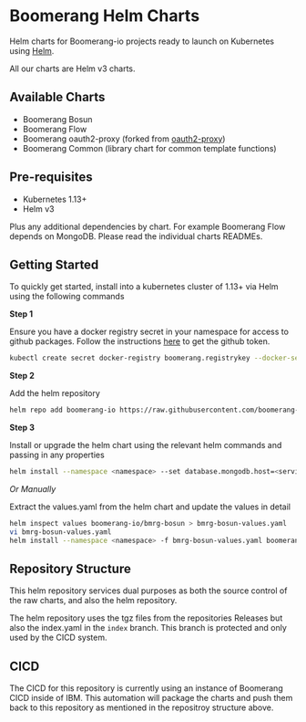 # Boomerang Helm Charts

Helm charts for Boomerang-io projects ready to launch on Kubernetes using [Helm](https://helm.sh).

All our charts are Helm v3 charts. 

## Available Charts

- Boomerang Bosun
- Boomerang Flow
- Boomerang oauth2-proxy (forked from [oauth2-proxy](https://github.com/oauth2-proxy/oauth2-proxy))
- Boomerang Common (library chart for common template functions)

## Pre-requisites

- Kubernetes 1.13+
- Helm v3

Plus any additional dependencies by chart. For example Boomerang Flow depends on MongoDB. Please read the individual charts READMEs.

## Getting Started

To quickly get started, install into a kubernetes cluster of 1.13+ via Helm using the following commands

**Step 1**

Ensure you have a docker registry secret in your namespace for access to github packages. Follow the instructions [here](https://help.github.com/en/github/managing-packages-with-github-packages/configuring-docker-for-use-with-github-packages#authenticating-to-github-packages) to get the github token.

```sh
kubectl create secret docker-registry boomerang.registrykey --docker-server=docker.pkg.github.com --docker-username=<github_username> --docker-password=<github_token> --docker-email=<github_email> --namespace=<namespace>
```

**Step 2**

Add the helm repository

```sh
helm repo add boomerang-io https://raw.githubusercontent.com/boomerang-io/charts/index
```

**Step 3**

Install or upgrade the helm chart using the relevant helm commands and passing in any properties

```sh
helm install --namespace <namespace> --set database.mongodb.host=<service_name> --set database.mongodb.secretName=<mongodb_secret> boomerang-io/bmrg-bosun
```

*Or Manually*

Extract the values.yaml from the helm chart and update the values in detail

```sh
helm inspect values boomerang-io/bmrg-bosun > bmrg-bosun-values.yaml
vi bmrg-bosun-values.yaml
helm install --namespace <namespace> -f bmrg-bosun-values.yaml boomerang-io/bmrg-bosun
```

## Repository Structure

This helm repository services dual purposes as both the source control of the raw charts, and also the helm repository.

The helm repository uses the tgz files from the repositories Releases but also the index.yaml in the `index` branch. This branch is protected and only used by the CICD system.

## CICD

The CICD for this repository is currently using an instance of Boomerang CICD inside of IBM. This automation will package the charts and push them back to this repository as mentioned in the repositroy structure above.
